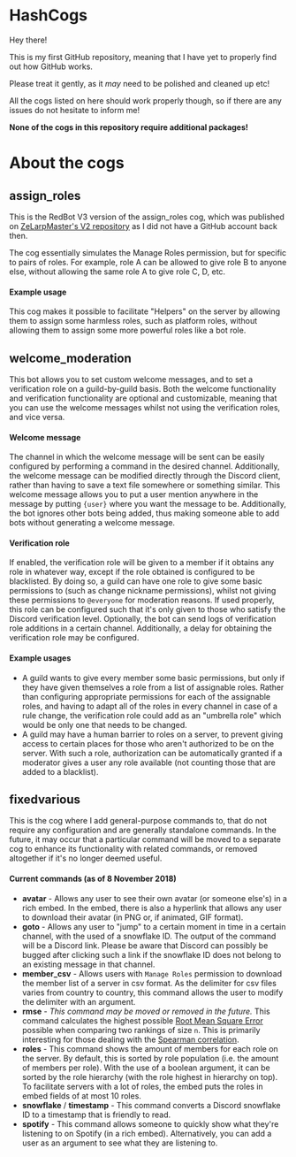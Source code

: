 # HashCogs

Hey there!

This is my first GitHub repository, meaning that I have yet to properly find out how GitHub works.

Please treat it gently, as it *may* need to be polished and cleaned up etc!

All the cogs listed on here should work properly though, so if there are any issues do not hesitate to inform me!

**None of the cogs in this repository require additional packages!**

# About the cogs

## assign_roles
This is the RedBot V3 version of the assign_roles cog, which was published on [ZeLarpMaster's V2 repository](https://github.com/ZeLarpMaster/ZeCogs) as I did not have a GitHub account back then.

The cog essentially simulates the Manage Roles permission, but for specific to pairs of roles. For example, role A can be allowed to give role B to anyone else, without allowing the same role A to give role C, D, etc.

#### Example usage
This cog makes it possible to facilitate "Helpers" on the server by allowing them to assign some harmless roles, such as platform roles, without allowing them to assign some more powerful roles like a bot role.

## welcome_moderation

This bot allows you to set custom welcome messages, and to set a verification role on a guild-by-guild basis. Both the welcome functionality and verification functionality are optional and customizable, meaning that you can use the welcome messages whilst not using the verification roles, and vice versa.

#### Welcome message
The channel in which the welcome message will be sent can be easily configured by performing a command in the desired channel. Additionally, the welcome message can be modified directly through the Discord client, rather than having to save a text file somewhere or something similar. This welcome message allows you to put a user mention anywhere in the message by putting `{user}` where you want the message to be. Additionally, the bot ignores other bots being added, thus making someone able to add bots without generating a welcome message.

#### Verification role
If enabled, the verification role will be given to a member if it obtains any role in whatever way, except if the role obtained is configured to be blacklisted. By doing so, a guild can have one role to give some basic permissions to (such as change nickname permissions), whilst not giving these permissions to `@everyone` for moderation reasons. If used properly, this role can be configured such that it's only given to those who satisfy the Discord verification level.
Optionally, the bot can send logs of verification role additions in a certain channel. Additionally, a delay for obtaining the verification role may be configured.

#### Example usages
- A guild wants to give every member some basic permissions, but only if they have given themselves a role from a list of assignable roles. Rather than configuring appropriate permissions for each of the assignable roles, and having to adapt all of the roles in every channel in case of a rule change, the verification role could add as an "umbrella role" which would be only one that needs to be changed.
- A guild may have a human barrier to roles on a server, to prevent giving access to certain places for those who aren't authorized to be on the server. With such a role, authorization can be automatically granted if a moderator gives a user any role available (not counting those that are added to a blacklist).

## fixedvarious

This is the cog where I add general-purpose commands to, that do not require any configuration and are generally standalone commands. In the future, it may occur that a particular command will be moved to a separate cog to enhance its functionality with related commands, or removed altogether if it's no longer deemed useful.

#### Current commands (as of 8 November 2018)
- **avatar** - Allows any user to see their own avatar (or someone else's) in a rich embed. In the embed, there is also a hyperlink that allows any user to download their avatar (in PNG or, if animated, GIF format).
- **goto** - Allows any user to "jump" to a certain moment in time in a certain channel, with the used of a snowflake ID. The output of the command will be a Discord link. Please be aware that Discord can possibly be bugged after clicking such a link if the snowflake ID does not belong to an existing message in that channel.
- **member_csv** - Allows users with `Manage Roles` permission to download the member list of a server in csv format. As the delimiter for csv files varies from country to country, this command allows the user to modify the delimiter with an argument.
- **rmse** - *This command may be moved or removed in the future.* This command calculates the highest possible [Root Mean Square Error](https://en.wikipedia.org/wiki/Root-mean-square_deviation) possible when comparing two rankings of size `n`. This is primarily interesting for those dealing with the [Spearman correlation](https://en.wikipedia.org/wiki/Spearman%27s_rank_correlation_coefficient).
- **roles** - This command shows the amount of members for each role on the server. By default, this is sorted by role population (i.e. the amount of members per role). With the use of a boolean argument, it can be sorted by the role hierarchy (with the role highest in hierarchy on top). To facilitate servers with a lot of roles, the embed puts the roles in embed fields of at most 10 roles.
- **snowflake** / **timestamp** - This command converts a Discord snowflake ID to a timestamp that is friendly to read.
- **spotify** - This command allows someone to quickly show what they're listening to on Spotify (in a rich embed). Alternatively, you can add a user as an argument to see what they are listening to.
